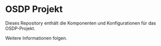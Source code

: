 # OSDP Projekt

Dieses Repository enthält die Komponenten und Konfigurationen für das OSDP-Projekt.

Weitere Informationen folgen.